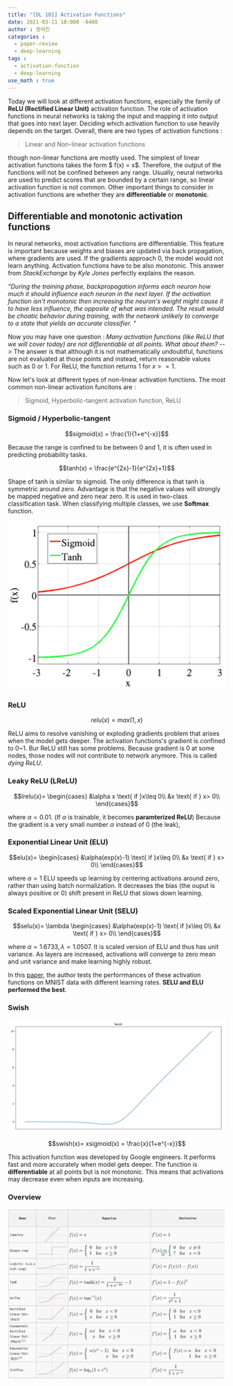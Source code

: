 ```yaml
---
title: "[DL 101] Activation Functions"
date: 2021-03-11 10:000 -0400
author : 정여진
categories :
  - paper-review
  - deep-learning
tags :
  - activation-function
  - deep-learning
use_math : true
---
```



Today we will look at different activation functions, especially the family of **ReLU (Rectified Linear Unit)** activation function. The role of activation functions in neural networks is taking the input and mapping it into output that goes into next layer. Deciding which  activation function to use heavily depends on the target. Overall, there are two types of activation functions :
> Linear and Non-linear activation functions

though non-linear functions are mostly used. The simplest of linear activation functions takes the form $ f(x) = x$. Therefore, the output of the functions will not be confined between any range. Usually, neural networks are used to predict scores that are bounded by a certain range, so linear activation function is not common. Other important things to  consider in activation functions are whether they are **differentiable** or **monotonic**. 

## Differentiable and monotonic activation functions
In neural networks, most activation functions are differentiable. This feature is important because weights and biases are updated via back propagation, where gradients are used. If the gradients approach 0, the model would not learn anything. Activation functions have to be also monotonic. This answer from _StackExchange_ by _Kyle Jones_ perfectly explains the reason.

*"During the training phase, backpropagation informs each neuron how much it should influence each neuron in the next layer. If the activation function isn't monotonic then increasing the neuron's weight might cause it to have less influence, the opposite of what was intended. The result would be choatic behavior during training, with the network unlikely to converge to a state that yields an accurate classifier. "*

Now you may have one question : _Many activation functions (like ReLU that we will cover today) are not differentiable at all points. What about them?_ --> The answer is that although it is not mathematically undoubtful, functions are not evaluated at those points and instead, return reasonable values such as 0 or 1. For ReLU, the function returns 1 for $x>=1$.

Now let's look at different types of non-linear activation functions. The most common non-linear activation funcitons are :
> Sigmoid, Hyperbolic-tangent activation function, ReLU


### Sigmoid / Hyperbolic-tangent 

$$sigmoid(x) = \frac{1}{1+e^{-x}}$$

Because the range is confined to be between 0 and 1, it is often used in predicting probability tasks. 

$$tanh(x) = \frac{e^{2x}-1}{e^{2x}+1}$$

Shape of tanh is similar to sigmoid. The only difference is that tanh is symmetric around zero. Advantage is that the negative values will strongly be mapped negative and zero near zero. It is used in two-class classification task. When classifying multiple classes, we use **Softmax** function. 

![2021-03-06](/assets/2021-03-11-activation1.png)


### ReLU
$$relu(x) = max(1,x)$$

ReLU aims to resolve vanishing or exploding gradients problem that arises when the model gets deeper. The activation functions's gradient is confined to 0~1. Bur ReLU still has some problems. Because gradient is 0 at some nodes, those nodes will not contribute to network anymore. This is called _dying ReLU_. 

### Leaky ReLU (LReLU)
$$lrelu(x)=
\begin{cases}
 &\alpha x \text{ if }x\leq 0\\ 
 &x \text{ if } x> 0\\ 
\end{cases}$$

where $\alpha = 0.01$. (If $\alpha$ is trainable, it becomes **paramterized ReLU**) Because the gradient is a very small number $\alpha$ instead of 0 (the leak), 


### Exponential Linear Unit (ELU)

$$elu(x)=
\begin{cases}
 &\alpha(exp(x)-1) \text{ if }x\leq 0\\ 
 &x \text{ if } x> 0\\ 
\end{cases}$$

where $\alpha=1$
ELU speeds up learning by centering activations around zero, rather than using batch normalization. It decreases the bias (the ouput is always positive or 0) shift present in ReLU that slows down learning. 

### Scaled Exponential Linear Unit (SELU)
$$selu(x)= \lambda
\begin{cases}
 &\alpha(exp(x)-1) \text{ if }x\leq 0\\ 
 &x \text{ if } x> 0\\ 
\end{cases}$$

where $\alpha = 1.6733, \lambda = 1.0507$. It is scaled version of ELU and thus has unit variance. As layers are increased, activations will converge to zero mean and unit variance and make learning highly robust.

In this [paper](https://arxiv.org/pdf/1804.02763.pdf), the author tests the perforrmances of these activation functions on MNIST data with different learning rates. **SELU and ELU performed the best**. 

### Swish

![2021-03-06](/assets/2021-03-11-activation2.png)

$$swish(x)= xsigmoid(x) = \frac{x}{1+e^{-x}}$$

This activation function was developed by Google engineers. It performs fast and more accurately when model gets deeper. The function is **differentiable** at all points but is not monotonic. This means that activations may decrease even when inputs are increasing.


### Overview
![2021-03-06](/assets/2021-03-11-activation3.png)
